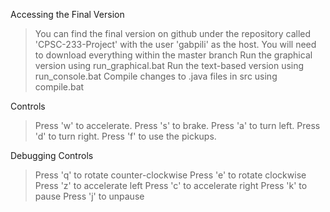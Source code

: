 
Accessing the Final Version
  > You can find the final version on github under the repository called 'CPSC-233-Project' with the user 'gabpili' as the host.
  > You will need to download everything within the master branch
  > Run the graphical version using run_graphical.bat
  > Run the text-based version using run_console.bat
  > Compile changes to .java files in src using compile.bat

Controls     
  > Press 'w' to accelerate.
  > Press 's' to brake.
  > Press 'a' to turn left.
  > Press 'd' to turn right.
  > Press 'f' to use the pickups.
  
Debugging Controls
  > Press 'q' to rotate counter-clockwise
  > Press 'e' to rotate clockwise
  > Press 'z' to accelerate left
  > Press 'c' to accelerate right
  > Press 'k' to pause
  > Press 'j' to unpause
  

